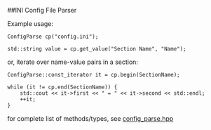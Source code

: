 ##INI Config File Parser


Example usage:

```
ConfigParse cp("config.ini");

std::string value = cp.get_value("Section Name", "Name");
```

or, iterate over name-value pairs in a section:

```
ConfigParse::const_iterator it = cp.begin(SectionName);

while (it != cp.end(SectionName)) {
    std::cout << it->first << " = " << it->second << std::endl;
    ++it;
}
```

for complete list of methods/types, see [config_parse.hpp](src/config_parse.hpp)
